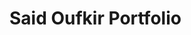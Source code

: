 # Said Oufkir Portfolio

<!-- 
!vCard Desktop Demo](./website-demo-image/desktop.png "Desktop Demo")
![vCard Mobile Demo](./website-demo-image/mobile.png "Mobile Demo")

… -->